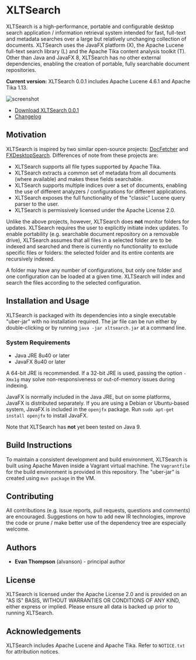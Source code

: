 XLTSearch
=========

XLTSearch is a high-performance, portable and configurable desktop search application / information retrieval system intended for fast, full-text and metadata searches over a large but relatively unchanging collection of documents.  XLTSearch uses the JavaFX platform (X), the Apache Lucene full-text search library (L) and the Apache Tika content analysis toolkit (T).  Other than Java and JavaFX 8, XLTSearch has no other external dependencies, enabling the creation of portable, fully searchable document repositories.

**Current version:** XLTSearch 0.0.1 includes Apache Lucene 4.6.1 and Apache Tika 1.13.

![screenshot](https://i.imgur.com/9EfmPmj.png)

  * [Download XLTSearch 0.0.1](https://github.com/alvanson/xltsearch/releases/download/v0.0.1/xltsearch-0.0.1.jar)
  * [Changelog](CHANGELOG.md)

Motivation
----------

XLTSearch is inspired by two similar open-source projects: [DocFetcher](http://docfetcher.sourceforge.net) and [FXDesktopSearch](https://github.com/mirkosertic/FXDesktopSearch). Differences of note from these projects are:

  * XLTSearch supports all file types supported by Apache Tika.
  * XLTSearch extracts a common set of metadata from all documents (where available) and makes these fields searchable.
  * XLTSearch supports multiple indices over a set of documents, enabling the use of different analyzers / configurations for different applications.
  * XLTSearch exposes the full functionality of the "classic" Lucene query parser to the user.
  * XLTSearch is permissively licensed under the Apache License 2.0.

Unlike the above projects, however, XLTSearch does **not** monitor folders for updates.  XLTSearch requires the user to explicitly initiate index updates.  To enable portability (e.g. searchable document repository on a removable drive), XLTSearch assumes that all files in a selected folder are to be indexed and searched and there is currently no functionality to exclude specific files or folders: the selected folder and its entire contents are recursively indexed.

A folder may have any number of configurations, but only one folder and one configuration can be loaded at a given time.  XLTSearch will index and search the files according to the selected configuration.

Installation and Usage
----------------------

XLTSearch is packaged with its dependencies into a single executable "uber-jar" with no installation required.  The jar file can be run either by double-clicking or by running `java -jar xltsearch.jar` at a command line.

### System Requirements

  * Java JRE 8u40 or later
  * JavaFX 8u40 or later

A 64-bit JRE is recommended.  If a 32-bit JRE is used, passing the option `-Xmx1g` may solve non-responsiveness or out-of-memory issues during indexing.

JavaFX is normally included in the Java JRE, but on some platforms, JavaFX is distributed separately.  If you are using a Debian or Ubuntu-based system, JavaFX is included in the `openjfx` package.  Run `sudo apt-get install openjfx` to install JavaFX.

Note that XLTSearch has **not** yet been tested on Java 9.

Build Instructions
------------------

To maintain a consistent development and build environment, XLTSearch is built using Apache Maven inside a Vagrant virtual machine. The `Vagrantfile` for the build environment is provided in this repository. The "uber-jar" is created using `mvn package` in the VM.

Contributing
------------

All contributions (e.g. issue reports, pull requests, questions and comments) are encouraged.  Suggestions on how to add new IR technologies, improve the code or prune / make better use of the dependency tree are especially welcome.

Authors
-------

  * **Evan Thompson** (alvanson) - principal author

License
-------

XLTSearch is licensed under the Apache License 2.0 and is provided on an "AS IS" BASIS, WITHOUT WARRANTIES OR CONDITIONS OF ANY KIND, either express or implied.  Please ensure all data is backed up prior to running XLTSearch.

Acknowledgements
-----------------

XLTSearch includes Apache Lucene and Apache Tika.  Refer to `NOTICE.txt` for attribution notices.
